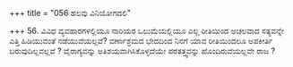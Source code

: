 +++
title = "056 ಹಲವು ವಿನಿಯೋಗದಲಿ"

+++
56.  ವಿವಿಧ ವ್ಯವಹಾರಗಳಲ್ಲಿಯೂ ನಾರಿಯರ ಒಲುಮೆಯಲ್ಲಿಯೂ ಎಲ್ಲ ರೀತಿಯಿಂದ ಅಚಲವಾದ ಸತ್ಯವನ್ನೇ ಎತ್ತಿ ಹಿಡಿಯುವಂತೆ ನಡೆಯುವೆಯಲ್ಲವೆ? ವರ್ಣಾಶ್ರಮದ ಭೇದದಿಂದ ನಿನಗೆ ಯಾವ ರೀತಿಯಿಂದಲೂ ಅಪಕೀರ್ತಿ ಬರುವುದಿಲ್ಲವಲ್ಲವೆ ? ವೈರಾಗ್ಯವನ್ನು ಅತಿಶಯವಾಗಿಸಿಕೊಳ್ಳದೆಯೇ ಪರತತ್ತ್ವವನ್ನು ಹೊಂದಿರುವೆಯಲ್ಲವೇ ರಾಜ ?